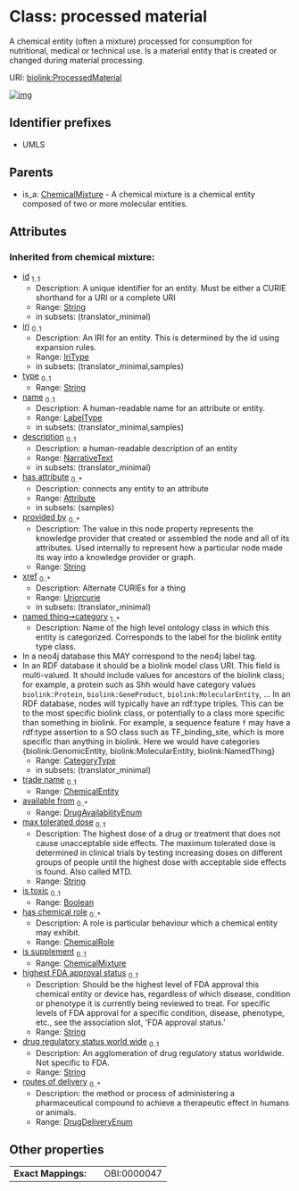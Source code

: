 
# Class: processed material


A chemical entity (often a mixture) processed for consumption for nutritional, medical or technical use. Is a material entity that is created or changed during material processing.

URI: [biolink:ProcessedMaterial](https://w3id.org/biolink/vocab/ProcessedMaterial)


[![img](https://yuml.me/diagram/nofunky;dir:TB/class/[ChemicalMixture]^-[ProcessedMaterial&#124;highest_FDA_approval_status(i):string%20%3F;drug_regulatory_status_world_wide(i):string%20%3F;routes_of_delivery(i):DrugDeliveryEnum%20*;available_from(i):DrugAvailabilityEnum%20*;max_tolerated_dose(i):string%20%3F;is_toxic(i):boolean%20%3F;provided_by(i):string%20*;xref(i):uriorcurie%20*;category(i):category_type%20%2B;id(i):string;iri(i):iri_type%20%3F;type(i):string%20%3F;name(i):label_type%20%3F;description(i):narrative_text%20%3F],[ChemicalRole],[ChemicalMixture],[ChemicalEntity],[Attribute])](https://yuml.me/diagram/nofunky;dir:TB/class/[ChemicalMixture]^-[ProcessedMaterial&#124;highest_FDA_approval_status(i):string%20%3F;drug_regulatory_status_world_wide(i):string%20%3F;routes_of_delivery(i):DrugDeliveryEnum%20*;available_from(i):DrugAvailabilityEnum%20*;max_tolerated_dose(i):string%20%3F;is_toxic(i):boolean%20%3F;provided_by(i):string%20*;xref(i):uriorcurie%20*;category(i):category_type%20%2B;id(i):string;iri(i):iri_type%20%3F;type(i):string%20%3F;name(i):label_type%20%3F;description(i):narrative_text%20%3F],[ChemicalRole],[ChemicalMixture],[ChemicalEntity],[Attribute])

## Identifier prefixes

 * UMLS

## Parents

 *  is_a: [ChemicalMixture](ChemicalMixture.md) - A chemical mixture is a chemical entity composed of two or more molecular entities.

## Attributes


### Inherited from chemical mixture:

 * [id](id.md)  <sub>1..1</sub>
     * Description: A unique identifier for an entity. Must be either a CURIE shorthand for a URI or a complete URI
     * Range: [String](types/String.md)
     * in subsets: (translator_minimal)
 * [iri](iri.md)  <sub>0..1</sub>
     * Description: An IRI for an entity. This is determined by the id using expansion rules.
     * Range: [IriType](types/IriType.md)
     * in subsets: (translator_minimal,samples)
 * [type](type.md)  <sub>0..1</sub>
     * Range: [String](types/String.md)
 * [name](name.md)  <sub>0..1</sub>
     * Description: A human-readable name for an attribute or entity.
     * Range: [LabelType](types/LabelType.md)
     * in subsets: (translator_minimal,samples)
 * [description](description.md)  <sub>0..1</sub>
     * Description: a human-readable description of an entity
     * Range: [NarrativeText](types/NarrativeText.md)
     * in subsets: (translator_minimal)
 * [has attribute](has_attribute.md)  <sub>0..\*</sub>
     * Description: connects any entity to an attribute
     * Range: [Attribute](Attribute.md)
     * in subsets: (samples)
 * [provided by](provided_by.md)  <sub>0..\*</sub>
     * Description: The value in this node property represents the knowledge provider that created or assembled the node and all of its attributes.  Used internally to represent how a particular node made its way into a knowledge provider or graph.
     * Range: [String](types/String.md)
 * [xref](xref.md)  <sub>0..\*</sub>
     * Description: Alternate CURIEs for a thing
     * Range: [Uriorcurie](types/Uriorcurie.md)
     * in subsets: (translator_minimal)
 * [named thing➞category](named_thing_category.md)  <sub>1..\*</sub>
     * Description: Name of the high level ontology class in which this entity is categorized. Corresponds to the label for the biolink entity type class.
 * In a neo4j database this MAY correspond to the neo4j label tag.
 * In an RDF database it should be a biolink model class URI.
This field is multi-valued. It should include values for ancestors of the biolink class; for example, a protein such as Shh would have category values `biolink:Protein`, `biolink:GeneProduct`, `biolink:MolecularEntity`, ...
In an RDF database, nodes will typically have an rdf:type triples. This can be to the most specific biolink class, or potentially to a class more specific than something in biolink. For example, a sequence feature `f` may have a rdf:type assertion to a SO class such as TF_binding_site, which is more specific than anything in biolink. Here we would have categories {biolink:GenomicEntity, biolink:MolecularEntity, biolink:NamedThing}
     * Range: [CategoryType](types/CategoryType.md)
     * in subsets: (translator_minimal)
 * [trade name](trade_name.md)  <sub>0..1</sub>
     * Range: [ChemicalEntity](ChemicalEntity.md)
 * [available from](available_from.md)  <sub>0..\*</sub>
     * Range: [DrugAvailabilityEnum](DrugAvailabilityEnum.md)
 * [max tolerated dose](max_tolerated_dose.md)  <sub>0..1</sub>
     * Description: The highest dose of a drug or treatment that does not cause unacceptable side effects. The maximum tolerated dose is determined in clinical trials by testing increasing doses on different groups of people until the highest dose with acceptable side effects is found. Also called MTD.
     * Range: [String](types/String.md)
 * [is toxic](is_toxic.md)  <sub>0..1</sub>
     * Range: [Boolean](types/Boolean.md)
 * [has chemical role](has_chemical_role.md)  <sub>0..\*</sub>
     * Description: A role is particular behaviour which a chemical entity may exhibit.
     * Range: [ChemicalRole](ChemicalRole.md)
 * [is supplement](is_supplement.md)  <sub>0..1</sub>
     * Range: [ChemicalMixture](ChemicalMixture.md)
 * [highest FDA approval status](highest_FDA_approval_status.md)  <sub>0..1</sub>
     * Description: Should be the highest level of FDA approval this chemical entity or device has, regardless of which disease, condition or phenotype it is currently being reviewed to treat.  For specific levels of FDA approval for a specific condition, disease, phenotype, etc., see the association slot, 'FDA approval status.'
     * Range: [String](types/String.md)
 * [drug regulatory status world wide](drug_regulatory_status_world_wide.md)  <sub>0..1</sub>
     * Description: An agglomeration of drug regulatory status worldwide. Not specific to FDA.
     * Range: [String](types/String.md)
 * [routes of delivery](routes_of_delivery.md)  <sub>0..\*</sub>
     * Description: the method or process of administering a pharmaceutical compound to achieve a therapeutic effect in humans or animals.
     * Range: [DrugDeliveryEnum](DrugDeliveryEnum.md)

## Other properties

|  |  |  |
| --- | --- | --- |
| **Exact Mappings:** | | OBI:0000047 |

